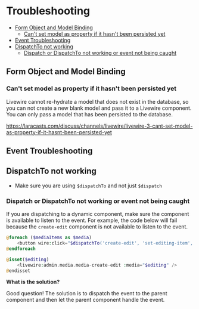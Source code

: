 # Troubleshooting

<!-- TOC -->

- [Form Object and Model Binding](#form-object-and-model-binding)
  - [Can't set model as property if it hasn't been persisted yet](#cant-set-model-as-property-if-it-hasnt-been-persisted-yet)
- [Event Troubleshooting](#event-troubleshooting)
- [DispatchTo not working](#dispatchto-not-working)
  - [Dispatch or DispatchTo not working or event not being caught](#dispatch-or-dispatchto-not-working-or-event-not-being-caught)

<!-- /TOC -->

## Form Object and Model Binding

### <question>Can't set model as property if it hasn't been persisted yet</question>

Livewire cannot re-hydrate a model that does not exist in the database, so you can not create a new
blank model and pass it to a Livewire component. You can only pass a model that has been persisted
to the database.

<a href="https://laracasts.com/discuss/channels/livewire/livewire-3-cant-set-model-as-property-if-it-hasnt-been-persisted-yet" target="blank">
    https://laracasts.com/discuss/channels/livewire/livewire-3-cant-set-model-as-property-if-it-hasnt-been-persisted-yet
</a>


## Event Troubleshooting

## DispatchTo not working

* Make sure you are using `$dispatchTo` and not just `$dispatch`

### Dispatch or DispatchTo not working or event not being caught

If you are dispatching to a dynamic component, make sure the component is available to listen to
the event. For example, the code below will fail because the `create-edit` component is not available
to listen to the event.

```php
@foreach ($mediaItems as $media)
    <button wire:click="$dispatchTo('create-edit', 'set-editing-item', {id: {{ $>id }}})"> </button>
@endforeach

@isset($editing)
    <livewire:admin.media.media-create-edit :media="$editing" />
@endisset
```

**What is the solution?**

Good question! The solution is to dispatch the event to the parent component and then let the
parent component handle the event.
